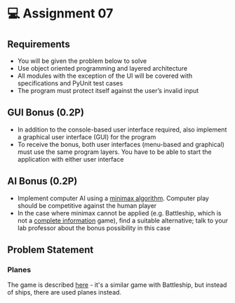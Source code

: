 # :computer: Assignment 07
## Requirements
- You will be given the problem below to solve
- Use object oriented programming and layered architecture
- All modules with the exception of the UI will be covered with specifications and PyUnit test cases
- The program must protect itself against the user’s invalid input

## GUI Bonus (0.2P)
- In addition to the console-based user interface required, also implement a graphical user interface (GUI) for the program
- To receive the bonus, both user interfaces (menu-based and graphical) must use the same program layers. You have to be able to start the application with either user interface
## AI Bonus (0.2P)
- Implement computer AI using a [minimax algorithm](https://en.wikipedia.org/wiki/Minimax). Computer play should be competitive against the human player
- In the case where minimax cannot be applied (e.g. Battleship, which is not a [complete information](https://en.wikipedia.org/wiki/Complete_information) game), find a suitable alternative; talk to your lab professor about the bonus possibility in this case

## Problem Statement
### Planes
The game is described [here](https://ro.wikipedia.org/wiki/Avioane_(joc)) - it's a similar game with Battleship, but instead of ships, there are used planes instead.